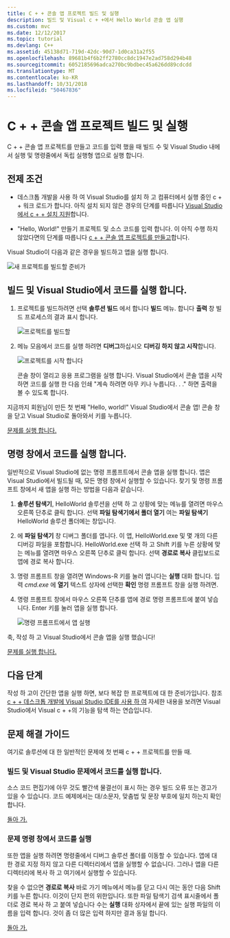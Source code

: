 ```yaml
---
title: C + + 콘솔 앱 프로젝트 빌드 및 실행
description: 빌드 및 Visual c + +에서 Hello World 콘솔 앱 실행
ms.custom: mvc
ms.date: 12/12/2017
ms.topic: tutorial
ms.devlang: C++
ms.assetid: 45138d71-719d-42dc-90d7-1d0ca31a2f55
ms.openlocfilehash: 89681b4f6b2ff2780cc8dc1947e2ad758d294b48
ms.sourcegitcommit: 6052185696adca270bc9bdbec45a626dd89cdcdd
ms.translationtype: MT
ms.contentlocale: ko-KR
ms.lasthandoff: 10/31/2018
ms.locfileid: "50467836"
---
```

# <a name="build-and-run-a-c-console-app-project"></a>C + + 콘솔 앱 프로젝트 빌드 및 실행

C + + 콘솔 앱 프로젝트를 만들고 코드를 입력 했을 때 빌드 수 및 Visual Studio 내에서 실행 및 명령줄에서 독립 실행형 앱으로 실행 합니다.

## <a name="prerequisites"></a>전제 조건

- 데스크톱 개발을 사용 하 여 Visual Studio를 설치 하 고 컴퓨터에서 실행 중인 c + + 워크 로드가 합니다. 아직 설치 되지 않은 경우의 단계를 따릅니다 [Visual Studio에서 c + + 설치 지원](../build/vscpp-step-0-installation.md)합니다.

- "Hello, World!" 만들기 프로젝트 및 소스 코드를 입력 합니다. 이 아직 수행 하지 않았다면의 단계를 따릅니다 [c + + 콘솔 앱 프로젝트를 만들고](../build/vscpp-step-1-create.md)합니다.

Visual Studio이 다음과 같은 경우을 빌드하고 앱을 실행 합니다.

   ![새 프로젝트를 빌드할 준비가](../build/media/vscpp-ready-to-build.png "새 프로젝트를 빌드할 준비가 되었습니다.")

## <a name="build-and-run-your-code-in-visual-studio"></a>빌드 및 Visual Studio에서 코드를 실행 합니다.

1. 프로젝트를 빌드하려면 선택 **솔루션 빌드** 에서 합니다 **빌드** 메뉴. 합니다 **출력** 창 빌드 프로세스의 결과 표시 합니다.

   ![프로젝트를 빌드할](../build/media/vscpp-build-solution.gif "프로젝트 빌드")

1. 메뉴 모음에서 코드를 실행 하려면 **디버그**하십시오 **디버깅 하지 않고 시작**합니다.

   ![프로젝트를 시작 합니다](../build/media/vscpp-start-without-debugging.gif "프로젝트 시작")

   콘솔 창이 열리고 응용 프로그램을 실행 합니다. Visual Studio에서 콘솔 앱을 시작 하면 코드를 실행 한 다음 인쇄 "계속 하려면 아무 키나 누릅니다. . ." 하면 출력을 볼 수 있도록 합니다.

지금까지 회원님이 만든 첫 번째 "Hello, world!" Visual Studio에서 콘솔 앱! 콘솔 창을 닫고 Visual Studio로 돌아와서 키를 누릅니다.

[문제를 실행 합니다.](#build-and-run-your-code-in-visual-studio-issues)

## <a name="run-your-code-in-a-command-window"></a>명령 창에서 코드를 실행 합니다.

일반적으로 Visual Studio에 없는 명령 프롬프트에서 콘솔 앱을 실행 합니다. 앱은 Visual Studio에서 빌드될 때, 모든 명령 창에서 실행할 수 있습니다. 찾기 및 명령 프롬프트 창에서 새 앱을 실행 하는 방법을 다음과 같습니다.

1. **솔루션 탐색기**, HelloWorld 솔루션을 선택 하 고 상황에 맞는 메뉴를 열려면 마우스 오른쪽 단추로 클릭 합니다. 선택 **파일 탐색기에서 폴더 열기** 여는 **파일 탐색기** HelloWorld 솔루션 폴더에는 창입니다.

1. 에 **파일 탐색기** 창 디버그 폴더를 엽니다. 이 앱, HelloWorld.exe 및 몇 개의 다른 디버깅 파일을 포함합니다. HelloWorld.exe 선택 하 고 Shift 키를 누른 상황에 맞는 메뉴를 열려면 마우스 오른쪽 단추로 클릭 합니다. 선택 **경로로 복사** 클립보드로 앱에 경로 복사 합니다.

1. 명령 프롬프트 창을 열려면 Windows-R 키를 눌러 엽니다는 **실행** 대화 합니다. 입력 *cmd.exe* 에 **열기** 텍스트 상자에 선택한 **확인** 명령 프롬프트 창을 실행 하려면.

1. 명령 프롬프트 창에서 마우스 오른쪽 단추를 앱에 경로 명령 프롬프트에 붙여 넣습니다. Enter 키를 눌러 앱을 실행 합니다.

   ![명령 프롬프트에서 앱 실행](../build/media/vscpp-run-in-cmd.gif "명령 프롬프트에서 앱을 실행 합니다.")

축, 작성 하 고 Visual Studio에서 콘솔 앱을 실행 했습니다!

[문제를 실행 합니다.](#run-your-code-in-a-command-window-issues)

## <a name="next-steps"></a>다음 단계

작성 하 고이 간단한 앱을 실행 하면, 보다 복잡 한 프로젝트에 대 한 준비가입니다. 참조 [c + + 데스크톱 개발에 Visual Studio IDE를 사용 하 여](../ide/using-the-visual-studio-ide-for-cpp-desktop-development.md) 자세한 내용을 보려면 Visual Studio에서 Visual c + +의 기능을 탐색 하는 연습입니다.

## <a name="troubleshooting-guide"></a>문제 해결 가이드

여기로 솔루션에 대 한 일반적인 문제에 첫 번째 c + + 프로젝트를 만들 때.

### <a name="build-and-run-your-code-in-visual-studio-issues"></a>빌드 및 Visual Studio 문제에서 코드를 실행 합니다.

소스 코드 편집기에 아무 것도 빨간색 물결선이 표시 하는 경우 빌드 오류 또는 경고가 있을 수 있습니다. 코드 예제에서는 대/소문자, 맞춤법 및 문장 부호에 일치 하는지 확인 합니다.

[돌아 가.](#build-and-run-your-code-in-visual-studio)

### <a name="run-your-code-in-a-command-window-issues"></a>문제 명령 창에서 코드를 실행

또한 앱을 실행 하려면 명령줄에서 디버그 솔루션 폴더를 이동할 수 있습니다. 앱에 대 한 경로 지정 하지 않고 다른 디렉터리에서 앱을 실행할 수 없습니다. 그러나 앱을 다른 디렉터리에 복사 하 고 여기에서 실행할 수 있습니다.

찾을 수 없으면 **경로로 복사** 바로 가기 메뉴에서 메뉴를 닫고 다시 여는 동안 다음 Shift 키를 누른 합니다. 이것이 단지 편의 위한입니다. 또한 파일 탐색기 검색 표시줄에서 폴더로 경로 복사 하 고 붙여 넣습니다 수는 **실행** 대화 상자에서 끝에 있는 실행 파일의 이름을 입력 합니다. 것이 좀 더 많은 입력 하지만 결과 동일 합니다.

[돌아 가.](#run-your-code-in-a-command-window)

<iframe src="" height="0" width="0" frameborder="0" name="frameTarget" />
